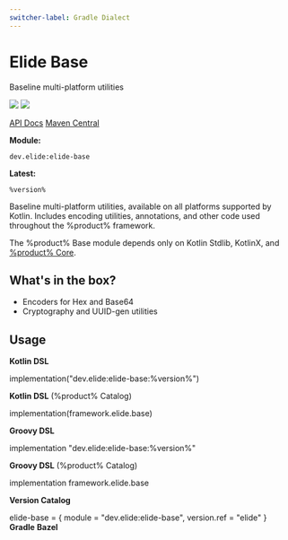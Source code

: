 ```yaml
---
switcher-label: Gradle Dialect
---
```


# Elide Base

<tldr>
    <p>Baseline multi-platform utilities</p>
    <p columns="2">
        <img style="inline" src="https://img.shields.io/badge/status-beta-purple" />
        <img style="inline" src="https://img.shields.io/badge/platforms-all-white" />
    </p>
    <a target="_blank" href="https://docs.elide.dev/apidocs/packages/base/index.html">API Docs</a>
    <a target="_blank" href="https://search.maven.org/search?q=g:dev.elide%20base">Maven Central</a>
    <br />
    <p><b>Module:</b></p>
    <code>dev.elide:elide-base</code>
    <p><b>Latest:</b></p>
    <code>%version%</code>
</tldr>

Baseline multi-platform utilities, available on all platforms supported by Kotlin. Includes encoding utilities,
annotations, and other code used throughout the %product% framework.

The %product% Base module depends only on Kotlin Stdlib, KotlinX, and [%product% Core](Elide-Core.md).

## What's in the box?

- Encoders for Hex and Base64
- Cryptography and UUID-gen utilities

## Usage

<tabs>
    <tab title="Gradle">
        <p switcher-key="Kotlin DSL"><b>Kotlin DSL</b></p>
        <code-block lang="kotlin" switcher-key="Kotlin DSL">
        implementation("dev.elide:elide-base:%version%")
        </code-block>
        <p switcher-key="Kotlin DSL"><b>Kotlin DSL</b> (%product% Catalog)</p>
        <code-block lang="kotlin" switcher-key="Kotlin DSL">
        implementation(framework.elide.base)
        </code-block>
        <p switcher-key="Groovy DSL"><b>Groovy DSL</b></p>
        <code-block lang="groovy" switcher-key="Groovy DSL">
        implementation "dev.elide:elide-base:%version%"
        </code-block>
        <p switcher-key="Groovy DSL"><b>Groovy DSL</b> (%product% Catalog)</p>
        <code-block lang="groovy" switcher-key="Groovy DSL">
        implementation framework.elide.base
        </code-block>
        <p><b>Version Catalog</b></p>
        <code-block lang="text">
        elide-base = { module = "dev.elide:elide-base", version.ref = "elide" }
        </code-block>
    </tab>
    <tab title="Maven">
        <b>Gradle</b>
    </tab>
    <tab title="Bazel">
        <b>Bazel</b>
    </tab>
</tabs>
